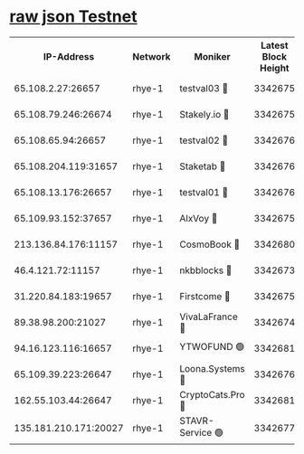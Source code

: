 
[raw json Testnet](https://rpc-check.quickt.stavr.tech/quickt/rpc-quickt-result.json)
=


<table><tr><th>IP-Address</th><th>Network</th><th>Moniker</th><th>Latest Block Height</th><th>Earliest Block Height</th><th>Catching Up</th><th>Voting Power</th><th>Scan Time</th></tr><tr><td>65.108.2.27:26657</td><td>rhye-1</td><td>testval03 🔴</td><td>3342675</td><td>1</td><td>False</td><td>5002050</td><td>2023-11-27T09:24:59.651669501UTC</td></tr><tr><td>65.108.79.246:26674</td><td>rhye-1</td><td>Stakely.io 🔴</td><td>3342675</td><td>1</td><td>False</td><td>10</td><td>2023-11-27T09:25:02.044964051UTC</td></tr><tr><td>65.108.65.94:26657</td><td>rhye-1</td><td>testval02 🔴</td><td>3342676</td><td>1</td><td>False</td><td>5002050</td><td>2023-11-27T09:25:02.392229153UTC</td></tr><tr><td>65.108.204.119:31657</td><td>rhye-1</td><td>Staketab 🔴</td><td>3342676</td><td>1</td><td>False</td><td>9900</td><td>2023-11-27T09:25:05.160365659UTC</td></tr><tr><td>65.108.13.176:26657</td><td>rhye-1</td><td>testval01 🔴</td><td>3342676</td><td>1</td><td>False</td><td>9582010</td><td>2023-11-27T09:25:05.496150593UTC</td></tr><tr><td>65.109.93.152:37657</td><td>rhye-1</td><td>AlxVoy 🔴</td><td>3342675</td><td>433101</td><td>False</td><td>92921</td><td>2023-11-27T09:24:56.964518072UTC</td></tr><tr><td>213.136.84.176:11157</td><td>rhye-1</td><td>CosmoBook 🔴</td><td>3342680</td><td>1674001</td><td>False</td><td>1528057</td><td>2023-11-27T09:25:30.675844460UTC</td></tr><tr><td>46.4.121.72:11157</td><td>rhye-1</td><td>nkbblocks 🔴</td><td>3342673</td><td>1781001</td><td>False</td><td>81901</td><td>2023-11-27T09:24:48.127184903UTC</td></tr><tr><td>31.220.84.183:19657</td><td>rhye-1</td><td>Firstcome 🔴</td><td>3342675</td><td>2731501</td><td>False</td><td>732206</td><td>2023-11-27T09:24:59.327286308UTC</td></tr><tr><td>89.38.98.200:21027</td><td>rhye-1</td><td>VivaLaFrance 🔴</td><td>3342674</td><td>2863001</td><td>False</td><td>10000</td><td>2023-11-27T09:24:54.571287092UTC</td></tr><tr><td>94.16.123.116:16657</td><td>rhye-1</td><td>YTWOFUND 🟢</td><td>3342681</td><td>3089301</td><td>False</td><td>0</td><td>2023-11-27T09:25:32.991104471UTC</td></tr><tr><td>65.109.39.223:26647</td><td>rhye-1</td><td>Loona.Systems 🔴</td><td>3342676</td><td>3287001</td><td>False</td><td>9949</td><td>2023-11-27T09:25:04.772046736UTC</td></tr><tr><td>162.55.103.44:26647</td><td>rhye-1</td><td>CryptoCats.Pro 🔴</td><td>3342681</td><td>3287001</td><td>False</td><td>9999</td><td>2023-11-27T09:25:35.280664041UTC</td></tr><tr><td>135.181.210.171:20027</td><td>rhye-1</td><td>STAVR-Service 🟢</td><td>3342677</td><td>3340501</td><td>False</td><td>0</td><td>2023-11-27T09:25:13.990600390UTC</td></tr></table>